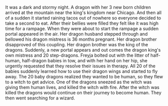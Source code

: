 It was a dark and stormy night. A dragon with her 3 new born children arrived at the mountain near the king's kingdom near Chicago. And then all of a sudden it started raining tacos out of nowhere so everyone decided to take a second to eat. After their bellies were filled they felt like it was high time for a rampage. When they were about to start the rampage a sudden portal appeared in the air. Her dragon husband stepped through and bellowed his dragon mistress is 36 months pregnant. Her dragon brother disapproved of this coupling. Her dragon brother was the king of the dragons. Suddenly, a new portal appears and out comes the dragon king's own mistress and 20 step-dragons. Freyja bolted out with the litter of half-human, half-dragon babies in tow, and with her hand on her hip, she urgently requested that they resolve their issues in therapy. All 20 of the babies suddenly learned how to use their dragon wings and started to fly away. The 20 baby dragons realized they wanted to be human, so they flew to a witch to get advice. One of the dragons sneezed as the witch was giving them human lives, and killed the witch with fire. After the witch was killed the dragons would continue on their journey to become human. They then went searching for a wizard. 
